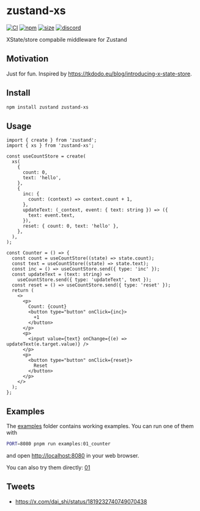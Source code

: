 # zustand-xs

[![CI](https://img.shields.io/github/actions/workflow/status/zustandjs/zustand-xs/ci.yml?branch=main)](https://github.com/zustandjs/zustand-xs/actions?query=workflow%3ACI)
[![npm](https://img.shields.io/npm/v/zustand-xs)](https://www.npmjs.com/package/zustand-xs)
[![size](https://img.shields.io/bundlephobia/minzip/zustand-xs)](https://bundlephobia.com/result?p=zustand-xs)
[![discord](https://img.shields.io/discord/627656437971288081)](https://discord.gg/MrQdmzd)

XState/store compabile middleware for Zustand

## Motivation

Just for fun.
Inspired by https://tkdodo.eu/blog/introducing-x-state-store.

## Install

```bash
npm install zustand zustand-xs
```

## Usage

```tsx
import { create } from 'zustand';
import { xs } from 'zustand-xs';

const useCountStore = create(
  xs(
    {
      count: 0,
      text: 'hello',
    },
    {
      inc: {
        count: (context) => context.count + 1,
      },
      updateText: (_context, event: { text: string }) => ({
        text: event.text,
      }),
      reset: { count: 0, text: 'hello' },
    },
  ),
);

const Counter = () => {
  const count = useCountStore((state) => state.count);
  const text = useCountStore((state) => state.text);
  const inc = () => useCountStore.send({ type: 'inc' });
  const updateText = (text: string) =>
    useCountStore.send({ type: 'updateText', text });
  const reset = () => useCountStore.send({ type: 'reset' });
  return (
    <>
      <p>
        Count: {count}
        <button type="button" onClick={inc}>
          +1
        </button>
      </p>
      <p>
        <input value={text} onChange={(e) => updateText(e.target.value)} />
      </p>
      <p>
        <button type="button" onClick={reset}>
          Reset
        </button>
      </p>
    </>
  );
};
```

## Examples

The [examples](examples) folder contains working examples.
You can run one of them with

```bash
PORT=8080 pnpm run examples:01_counter
```

and open <http://localhost:8080> in your web browser.

You can also try them directly:
[01](https://stackblitz.com/github/zustandjs/zustand-xs/tree/main/examples/01_counter)

## Tweets

- https://x.com/dai_shi/status/1819232740749070438
